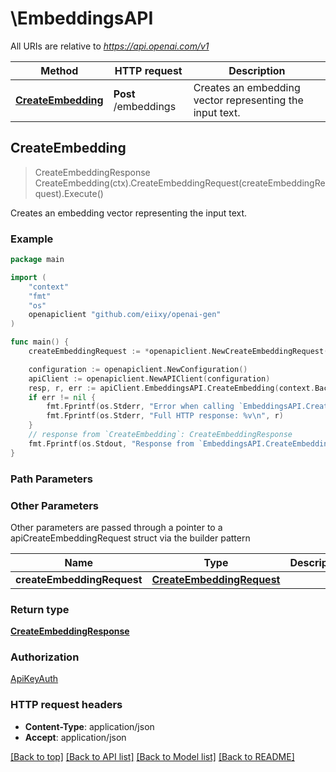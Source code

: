 # \EmbeddingsAPI

All URIs are relative to *https://api.openai.com/v1*

Method | HTTP request | Description
------------- | ------------- | -------------
[**CreateEmbedding**](EmbeddingsAPI.md#CreateEmbedding) | **Post** /embeddings | Creates an embedding vector representing the input text.



## CreateEmbedding

> CreateEmbeddingResponse CreateEmbedding(ctx).CreateEmbeddingRequest(createEmbeddingRequest).Execute()

Creates an embedding vector representing the input text.

### Example

```go
package main

import (
	"context"
	"fmt"
	"os"
	openapiclient "github.com/eiixy/openai-gen"
)

func main() {
	createEmbeddingRequest := *openapiclient.NewCreateEmbeddingRequest(openapiclient.CreateEmbeddingRequest_input{ArrayOfArrayOfInt32: new([][]int32)}, *openapiclient.NewCreateEmbeddingRequestModel()) // CreateEmbeddingRequest | 

	configuration := openapiclient.NewConfiguration()
	apiClient := openapiclient.NewAPIClient(configuration)
	resp, r, err := apiClient.EmbeddingsAPI.CreateEmbedding(context.Background()).CreateEmbeddingRequest(createEmbeddingRequest).Execute()
	if err != nil {
		fmt.Fprintf(os.Stderr, "Error when calling `EmbeddingsAPI.CreateEmbedding``: %v\n", err)
		fmt.Fprintf(os.Stderr, "Full HTTP response: %v\n", r)
	}
	// response from `CreateEmbedding`: CreateEmbeddingResponse
	fmt.Fprintf(os.Stdout, "Response from `EmbeddingsAPI.CreateEmbedding`: %v\n", resp)
}
```

### Path Parameters



### Other Parameters

Other parameters are passed through a pointer to a apiCreateEmbeddingRequest struct via the builder pattern


Name | Type | Description  | Notes
------------- | ------------- | ------------- | -------------
 **createEmbeddingRequest** | [**CreateEmbeddingRequest**](CreateEmbeddingRequest.md) |  | 

### Return type

[**CreateEmbeddingResponse**](CreateEmbeddingResponse.md)

### Authorization

[ApiKeyAuth](../README.md#ApiKeyAuth)

### HTTP request headers

- **Content-Type**: application/json
- **Accept**: application/json

[[Back to top]](#) [[Back to API list]](../README.md#documentation-for-api-endpoints)
[[Back to Model list]](../README.md#documentation-for-models)
[[Back to README]](../README.md)

